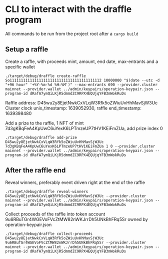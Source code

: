 # CLI to interact with the draffle program

All commands to be run from the project root after a `cargo build`

## Setup a raffle

Create a raffle, with proceeds mint, amount, end date, max-entrants and a specific wallet

`./target/debug/draffle create-raffle So11111111111111111111111111111111111111112 10000000 "$(date --utc -d "+96 hour" '+%Y-%m-%d %H:%M')" --max-entrants 690 --provider.cluster mainnet --provider.wallet ../admin/keypairs/operation-keypair.json --program-id dRafA7ymQiLKjR5dmmdZC9RPX4EQUjqYFB3mWokRuDs`

Raffle address: D45wu2y8EjetNwkCxVLqW3Rfk5oZWiuUvHhMavSjW3Uc
Cluster clock unix_timestamp: 1639052930, raffle end_timestamp: 1639398480

Add a prize to the raffle, 1 NFT of mint 7d3gKBqFeA4KpUwC6uYexK6LPTmzeUP7tHV1KEiFmZUa, add prize index 0

`./target/debug/draffle add-prize D45wu2y8EjetNwkCxVLqW3Rfk5oZWiuUvHhMavSjW3Uc 7d3gKBqFeA4KpUwC6uYexK6LPTmzeUP7tHV1KEiFmZUa 1 0 --provider.cluster mainnet --provider.wallet ../admin/keypairs/operation-keypair.json --program-id dRafA7ymQiLKjR5dmmdZC9RPX4EQUjqYFB3mWokRuDs`

## After the raffle end

Reveal winners, preferably event driven right at the end of the raffle

`./target/debug/draffle reveal-winners D45wu2y8EjetNwkCxVLqW3Rfk5oZWiuUvHhMavSjW3Uc --provider.cluster mainnet --provider.wallet ../admin/keypairs/operation-keypair.json --program-id dRafA7ymQiLKjR5dmmdZC9RPX4EQUjqYFB3mWokRuDs`

Collect proceeds of the raffle into token account 9u6RBuTGr4WGEVoFVcZtMW82nWKJrrDh5UNkBhFRq5Sr owned by operation-keypair.json

`./target/debug/draffle collect-proceeds D45wu2y8EjetNwkCxVLqW3Rfk5oZWiuUvHhMavSjW3Uc 9u6RBuTGr4WGEVoFVcZtMW82nWKJrrDh5UNkBhFRq5Sr --provider.cluster mainnet --provider.wallet ../admin/keypairs/operation-keypair.json --program-id dRafA7ymQiLKjR5dmmdZC9RPX4EQUjqYFB3mWokRuDs`
